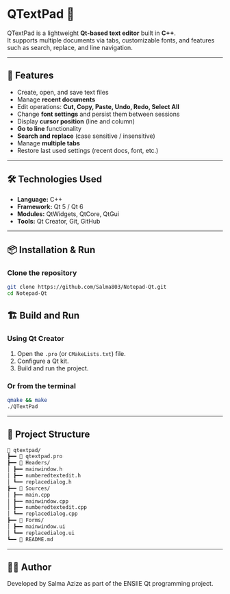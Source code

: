 # QTextPad 🧩

QTextPad is a lightweight **Qt-based text editor** built in **C++**.  
It supports multiple documents via tabs, customizable fonts, and features such as search, replace, and line navigation.

---

## 🚀 Features

- Create, open, and save text files
- Manage **recent documents**
- Edit operations: **Cut, Copy, Paste, Undo, Redo, Select All**
- Change **font settings** and persist them between sessions
- Display **cursor position** (line and column)
- **Go to line** functionality
- **Search and replace** (case sensitive / insensitive)
- Manage **multiple tabs**
- Restore last used settings (recent docs, font, etc.)

---

## 🛠️ Technologies Used

- **Language:** C++
- **Framework:** Qt 5 / Qt 6
- **Modules:** QtWidgets, QtCore, QtGui
- **Tools:** Qt Creator, Git, GitHub

---

## 📦 Installation & Run

### Clone the repository

```bash
git clone https://github.com/Salma803/Notepad-Qt.git
cd Notepad-Qt
```


## 🏗️ Build and Run

### Using Qt Creator

1. Open the `.pro` (or `CMakeLists.txt`) file.  
2. Configure a Qt kit.  
3. Build and run the project.

### Or from the terminal

```bash
qmake && make
./QTextPad
``` 
---

## 🧠 Project Structure

```bash
📁 qtextpad/
┣━━ 📄 qtextpad.pro
┣━━ 📁 Headers/
│ ┣━━ mainwindow.h
│ ┣━━ numberedtextedit.h
│ ┗━━ replacedialog.h
┣━━ 📁 Sources/
│ ┣━━ main.cpp
│ ┣━━ mainwindow.cpp
│ ┣━━ numberedtextedit.cpp
│ ┗━━ replacedialog.cpp
┣━━ 📁 Forms/
│ ┣━━ mainwindow.ui
│ ┗━━ replacedialog.ui
┗━━ 📄 README.md
``` 

---
## 🧑‍💻 Author

Developed by Salma Azize
as part of the ENSIIE Qt programming project.
